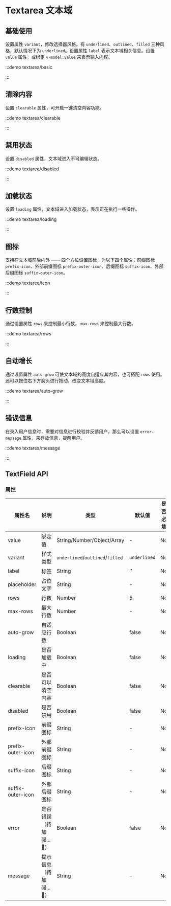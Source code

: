 # Textarea 文本域

## 基础使用

设置属性 `variant`，修改选择器风格。有 `underlined`、`outlined`、`filled` 三种风格，默认情况下为 `underlined`。设置属性 `label` 表示文本域相关信息。设置 `value` 属性，或绑定 `v-model:value` 来表示输入内容。

:::demo textarea/basic

:::

## 清除内容

设置 `clearable` 属性，可开启一键清空内容功能。

:::demo textarea/clearable

:::

## 禁用状态

设置 `disabled` 属性，文本域进入不可编辑状态。

:::demo textarea/disabled

:::

## 加载状态

设置 `loading` 属性，文本域进入加载状态，表示正在执行一些操作。

:::demo textarea/loading

:::

## 图标

支持在文本域前后内外 —— 四个方位设置图标，为以下四个属性：前缀图标 `prefix-icon`、外部前缀图标 `prefix-outer-icon`、后缀图标 `suffix-icon`、外部后缀图标 `suffix-outer-icon`。

:::demo textarea/icon

:::

## 行数控制

通过设置属性 `rows` 来控制最小行数， `max-rows` 来控制最大行数。

:::demo textarea/rows

:::

## 自动增长

通过设置属性 `auto-grow` 可使文本域的高度自适应其内容，也可搭配 `rows` 使用。还可以按住右下方箭头进行拖动，改变文本域高度。

:::demo textarea/auto-grow

:::

## 错误信息

在录入用户信息时，需要对信息进行校验并反馈用户，那么可以设置 `error-message` 属性，来存放信息，提醒用户。

:::demo textarea/message

:::


## TextField API

### 属性

| 属性名            | 说明                    | 类型                             | 默认值       | 是否必填 |
| ----------------- | ----------------------- | -------------------------------- | ------------ | -------- |
| value             | 绑定值                  | String/Number/Object/Array       | -            | No       |
| variant           | 样式类型                | `underlined`/`outlined`/`filled` | `underlined` | No       |
| label             | 标签                    | String                           | ''           | No       |
| placeholder       | 占位文字                | String                           | -            | No       |
| rows              | 行数                    | Number                           | 5            | No       |
| max-rows          | 最大行数                | Number                           | -            | No       |
| auto-grow         | 自适应行数              | Boolean                          | false        | No       |
| loading           | 是否加载中              | Boolean                          | false        | No       |
| clearable         | 是否可以清空内容        | Boolean                          | false        | No       |
| disabled          | 是否禁用                | Boolean                          | false        | No       |
| prefix-icon       | 前缀图标                | String                           | -            | No       |
| prefix-outer-icon | 外部前缀图标            | String                           | -            | No       |
| suffix-icon       | 后缀图标                | String                           | -            | No       |
| suffix-outer-icon | 外部后缀图标            | String                           | -            | No       |
| error             | 是否错误（待加强...📝） | Boolean                          | false        | No       |
| message           | 提示信息（待加强...📝） | String                           | -            | No       |
